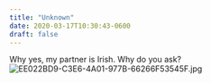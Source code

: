 ```yaml
---
title: "Unknown"
date: 2020-03-17T10:30:43-0600
draft: false
---
```


Why yes, my partner is Irish. Why do you ask? ![EE022BD9-C3E6-4A01-977B-66266F53545F.jpg](https://ianwhitney.micro.blog/uploads/2020/ecdc3bab82.jpg)
